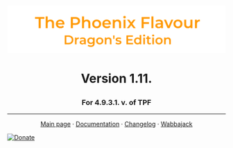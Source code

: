 ![image](images/Banner.png)
# <p align="center">Version 1.11.</p>
### <p align="center">For 4.9.3.1. v. of TPF</p>

---

<p align="center">
  <a href="https://www.nexusmods.com/skyrimspecialedition/mods/51973">Main page</a> ·
  <a href="DOCUMENTATION.md">Documentation</a> ·
  <a href="CHANGELOG.md">Changelog</a> ·
  <a href="WABBAJACK.md">Wabbajack</a>
</p>

[![Donate](https://img.shields.io/badge/Donate-PayPal-green.svg)](https://www.paypal.com/donate?hosted_button_id=9K4MGQC23DRYL)




